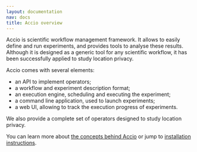 ```yaml
---
layout: documentation
nav: docs
title: Accio overview
---
```


Accio is scientific workflow management framework.
It allows to easily define and run experiments, and provides tools to analyse these results.
Although it is designed as a generic tool for any scientific workflow, it has been successfully applied to study location privacy.

Accio comes with several elements: 
  * an API to implement operators;
  * a workflow and experiment description format;
  * an execution engine, scheduling and executing the experiment;
  * a command line application, used to launch experiments;
  * a web UI, allowing to track the execution progress of experiments.

We also provide a complete set of operators designed to study location privacy.

You can learn more about [the concepts behind Accio](concepts.html) or jump to [installation instructions](intalling.html).